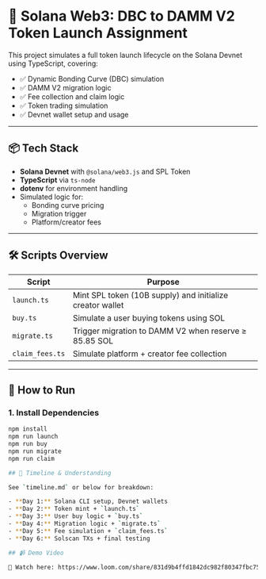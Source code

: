 # 🚀 Solana Web3: DBC to DAMM V2 Token Launch Assignment

This project simulates a full token launch lifecycle on the Solana Devnet using TypeScript, covering:

- ✅ Dynamic Bonding Curve (DBC) simulation
- ✅ DAMM V2 migration logic
- ✅ Fee collection and claim logic
- ✅ Token trading simulation
- ✅ Devnet wallet setup and usage

---

## 📦 Tech Stack

- **Solana Devnet** with `@solana/web3.js` and SPL Token
- **TypeScript** via `ts-node`
- **dotenv** for environment handling
- Simulated logic for:
  - Bonding curve pricing
  - Migration trigger
  - Platform/creator fees

---

## 🛠️ Scripts Overview

| Script           | Purpose                                                   |
|------------------|-----------------------------------------------------------|
| `launch.ts`      | Mint SPL token (10B supply) and initialize creator wallet |
| `buy.ts`         | Simulate a user buying tokens using SOL                   |
| `migrate.ts`     | Trigger migration to DAMM V2 when reserve ≥ 85.85 SOL     |
| `claim_fees.ts`  | Simulate platform + creator fee collection                |

---

## 🧪 How to Run

### 1. Install Dependencies

```bash
npm install
npm run launch
npm run buy
npm run migrate
npm run claim

## 📄 Timeline & Understanding

See `timeline.md` or below for breakdown:

- **Day 1:** Solana CLI setup, Devnet wallets
- **Day 2:** Token mint + `launch.ts`
- **Day 3:** User buy logic + `buy.ts`
- **Day 4:** Migration logic + `migrate.ts`
- **Day 5:** Fee simulation + `claim_fees.ts`
- **Day 6:** Solscan TXs + final testing

## 📹 Demo Video

🎥 Watch here: https://www.loom.com/share/831d9b4ffd1842dc982f80347fbc759e?sid=8287e6b1-0f71-4f62-8e05-0588f56e7276


